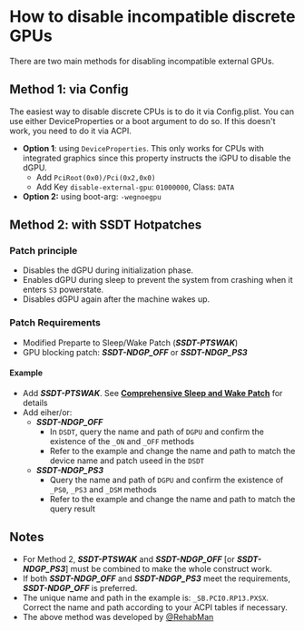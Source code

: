 # How to disable incompatible discrete GPUs

There are two main methods for disabling incompatible external GPUs.

## Method 1: via Config
The easiest way to disable discrete CPUs is to do it via Config.plist. You can use either DeviceProperties or a boot argument to do so. If this doesn't work, you need to do it via ACPI.

- **Option 1**: using `DeviceProperties`. This only works for CPUs with integrated graphics since this property instructs the iGPU to disable the dGPU.
	- Add `PciRoot(0x0)/Pci(0x2,0x0)` 
  	- Add Key `disable-external-gpu`: `01000000`, Class: `DATA`
- **Option 2:** using boot-arg: `-wegnoegpu`

## Method 2: with SSDT Hotpatches

### Patch principle
- Disables the dGPU during initialization phase.
- Enables dGPU during sleep to prevent the system from crashing when it enters `S3` powerstate.
- Disables dGPU again after the machine wakes up.

### Patch Requirements

- Modified Preparte to Sleep/Wake Patch (***SSDT-PTSWAK***)
- GPU blocking patch: ***SSDT-NDGP_OFF*** or ***SSDT-NDGP_PS3***

#### Example

- Add ***SSDT-PTSWAK***. See [**Comprehensive Sleep and Wake Patch**](https://github.com/5T33Z0/OC-Little-Translated/tree/main/04_Fixing_Sleep_and_Wake_Issues/PTSWAK_Sleep_and_Wake_Fix) for details
- Add eiher/or:
	- ***SSDT-NDGP_OFF***
		- In `DSDT`, query the name and path of `DGPU` and confirm the existence of the `_ON` and `_OFF` methods
		- Refer to the example and change the name and path to match the device name and patch useed in the `DSDT`
  	- ***SSDT-NDGP_PS3***
		- Query the name and path of `DGPU` and confirm the existence of `_PS0`, `_PS3` and `_DSM` methods
		- Refer to the example and change the name and path to match the query result
 
## Notes

- For Method 2, ***SSDT-PTSWAK*** and ***SSDT-NDGP_OFF*** [or ***SSDT-NDGP_PS3***] must be combined to make the whole construct work.
- If both ***SSDT-NDGP_OFF*** and ***SSDT-NDGP_PS3*** meet the requirements, ***SSDT-NDGP_OFF*** is preferred.
- The unique name and path in the example is: `_SB.PCI0.RP13.PXSX`. Correct the name and path according to your ACPI tables if necessary.
- The above method was developed by [@RehabMan](https://github.com/rehabman)
